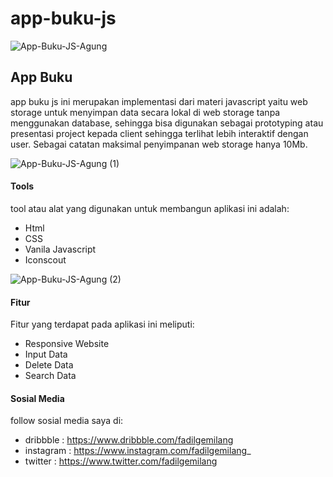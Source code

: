 # app-buku-js
![App-Buku-JS-Agung](https://user-images.githubusercontent.com/50897936/197505419-fedb0660-8f59-44f8-b466-79b6468173ea.png)

<h2>App Buku</h2>
app buku js ini merupakan implementasi dari materi javascript yaitu web storage untuk menyimpan data secara lokal di web storage tanpa menggunakan database,
sehingga bisa digunakan sebagai prototyping atau presentasi project kepada client sehingga terlihat lebih interaktif dengan user.
Sebagai catatan maksimal penyimpanan web storage hanya 10Mb.

![App-Buku-JS-Agung (1)](https://user-images.githubusercontent.com/50897936/197508187-9b1477da-461b-431f-8868-cb0aaac70d0f.png)
<h4>Tools</h4>

tool atau alat yang digunakan untuk membangun aplikasi ini adalah:
- Html
- CSS
- Vanila Javascript
- Iconscout

![App-Buku-JS-Agung (2)](https://user-images.githubusercontent.com/50897936/197508205-17219911-3a56-43eb-8c10-49fe69c6828c.png)

<h4>Fitur</h4>

Fitur yang terdapat pada aplikasi ini meliputi:
- Responsive Website
- Input Data
- Delete Data
- Search Data

<h4>Sosial Media</h4>

follow sosial media saya di:
- dribbble : https://www.dribbble.com/fadilgemilang
- instagram : https://www.instagram.com/fadilgemilang_
- twitter : https://www.twitter.com/fadilgemilang
